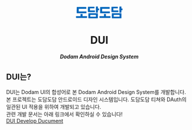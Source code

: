 <p align="center">
  <img src="./assets/dodam_logo.svg" width="25%" alt="dodamdodam" />
</p>
<h1 align="center">DUI</h1>
<h5 align="center">Dodam Android Design System</h5>

## DUI는?
DUI는 Dodam UI의 합성어로 본 Dodam Android Design System를 개발합니다.</br>
본 프로젝트는 도담도담 안드로이드 디자인 시스템입니다. 도담도담 티쳐와 DAuth의 일관된 UI 적용을 위하여 개발되고 있습니다.</br>
관련 개발 문서는 아래 링크에서 확인하실 수 있습니다!</br>
[DUI Develop Ducument](https://teamb1nd.notion.site/Dodam-Android-Design-System-DUI-0149e528d2b041beb7f6bbc0e86b6565)
